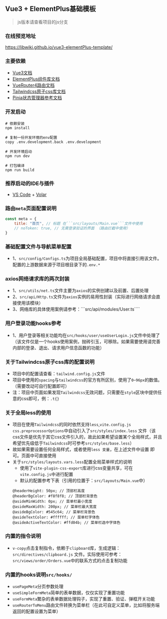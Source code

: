 ## Vue3 + ElementPlus基础模板

> js版本请查看项目的js分支

### 在线预览地址

<a target="_blank" href="https://libwiki.github.io/vue3-elementPlus-template/">https://libwiki.github.io/vue3-elementPlus-template/ </a>

### 主要依赖

* [Vue3文档](https://v3.cn.vuejs.org/)
* [ElementPlus组件库文档](https://element-plus.gitee.io/zh-CN/)
* [VueRouter4路由文档](https://router.vuejs.org/zh/)
* [Tailwindcss原子css库文档](https://www.tailwindcss.cn/)
* [Pinia状态管理器参考文档](https://pinia.web3doc.top//)

### 开发启动

```shell
# 依赖安装
npm install

# 复制一份开发环境的env配置
copy .env.development.back .env.development

# 开发环境启动
npm run dev

# 打包编译
npm run build

```

### 推荐启动的IDE与插件

- [VS Code](https://code.visualstudio.com/) + [Volar](https://marketplace.visualstudio.com/items?itemName=Vue.volar)

### 路由```meta```页面配置说明


```js
const meta = {
    title: "首页", // 标题 在```src/layouts/Main.vue```文件中使用
    // noToken: true, // 无需登录验证的界面 （路由拦截中使用）
}
```

### 基础配置文件与导航菜单配置

* 1、```src/config/Configs.ts```为项目全局基础配置，项目中将直接引用该文件。配置的上游数据来源于项目根目录下的```.env.*```

### axios网络请求库的两次封装

* 1、```src/utils/net.ts```文件主要为```axios```的实例创建以及前置、后置处理
* 2、```src/api/Http.ts```文件为```axios```实例的易用性封装（实际进行网络请求会直接使用该模块）
* 3、网络库的具体使用案例请参考：```src/api/modules/User.ts````

### 用户登录功能hooks参考

* 1、用户登录等相关功能均在```src/hooks/user/useUserLogin.js```文件中处理了（该文件仅是一个hooks使用案例，抛砖引玉，可移除。如果需要使用请完善内部的登录、退出、请求用户信息函数的功能）

### 关于Tailwindcss原子css库的配置说明

* 项目中的配置请查看：```tailwind.config.js```文件
* 项目中使用的```spacing```与```tailwindcss```的官方有所区别，使用了```0~96px```的数值。（需要改动可自行配置即可）
* 注：项目中页面如果发现```Tailwindcss```无效问题，只需要在```style```区块中提供任意的css即可，例：```.t{}```

### 关于全局less的使用

* 项目在使用```Tailwindcss```的同时依然支持```less```,```vite.config.js css.preprocessorOptions```中自动引入了```src/styles/index.less```
  文件（该css文件是优先于其它css文件引入的，故此如果希望设置某个全局样式，并且希望优先级低于```Tailwindcss```时可参考```src/styles/base.less```）
* 故如果需要设置任何全局样式，或者使用```less 变量```，在上述文件中设置 即可。页面中可直接使用
* 关于```src/styles/layouts.vars.less```配置全局菜单样式的说明
    * 使用了```vite-plugin-css-export```库进行css变量共享，可在```vite.config.js```中进行配置
    * 默认的配置参考下表（引用的位置于：```src/layouts/Main.vue```中）
  ```less
  @headerHeight: 50px; // 顶部栏高度
  @headerBgColor: #f8f8f8; // 顶部栏背景色
  @asideMinWidth: 0px; // 菜单栏最小宽度
  @asideMaxWidth: 200px; // 菜单栏最大宽度
  @asideBgColor: #545c64; // 菜单栏背景色
  @asideTextColor: #ffffff; // 菜单栏字体色
  @asideActiveTextColor: #ffd04b; // 菜单栏选中字体色
  ```

### 内置的指令说明

* ```v-copy```点击复制指令，依赖于```clipboard```库，生成逻辑：```src/directives/clipboard.js```
  文件。实际使用可参考：```src/views/order/Orders.vue```中的联系方式的点击复制功能

### 内置的hooks说明```src/hooks/```

* ```usePageMeta```分页参数处理
* ```useSimpleFormMeta```简单的表单数据，仅仅实现了重置功能
* ```useFormMeta```繁杂的表单数据处理钩子，实现了重置、验证、弹框开关功能
* ```useRouterToMenu```路由文件转换为菜单栏（在此可自定义菜单，比如将服务端返回的配置设置为菜单） 



